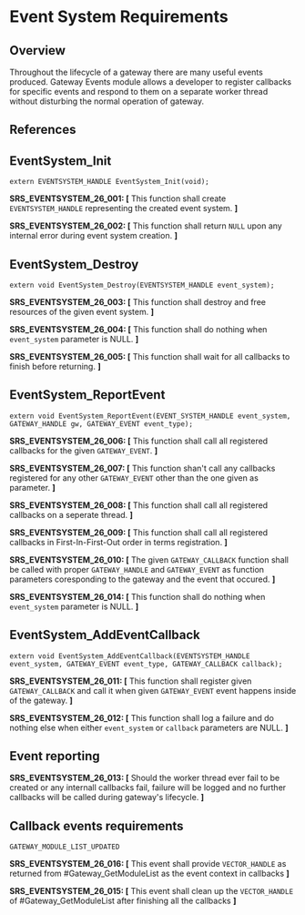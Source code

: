 # Event System Requirements

## Overview
Throughout the lifecycle of a gateway there are many useful events produced. Gateway Events module allows a developer to register callbacks for specific events and respond to them on a separate worker thread without disturbing the normal operation of gateway.

## References

## EventSystem_Init
```
extern EVENTSYSTEM_HANDLE EventSystem_Init(void);
```

**SRS_EVENTSYSTEM_26_001: [** This function shall create `EVENTSYSTEM_HANDLE` representing the created event system. **]**

**SRS_EVENTSYSTEM_26_002: [** This function shall return `NULL` upon any internal error during event system creation. **]**

## EventSystem_Destroy
```
extern void EventSystem_Destroy(EVENTSYSTEM_HANDLE event_system);
```

**SRS_EVENTSYSTEM_26_003: [** This function shall destroy and free resources of the given event system. **]**

**SRS_EVENTSYSTEM_26_004: [** This function shall do nothing when `event_system` parameter is NULL. **]**

**SRS_EVENTSYSTEM_26_005: [** This function shall wait for all callbacks to finish before returning.  **]**

## EventSystem_ReportEvent
```
extern void EventSystem_ReportEvent(EVENT_SYSTEM_HANDLE event_system, GATEWAY_HANDLE gw, GATEWAY_EVENT event_type);
```

**SRS_EVENTSYSTEM_26_006: [** This function shall call all registered callbacks for the given `GATEWAY_EVENT`. **]**

**SRS_EVENTSYSTEM_26_007: [** This function shan't call any callbacks registered for any other `GATEWAY_EVENT` other than the one given as parameter. **]**

**SRS_EVENTSYSTEM_26_008: [** This function shall call all registered callbacks on a seperate thread. **]**

**SRS_EVENTSYSTEM_26_009: [** This function shall call all registered callbacks in First-In-First-Out order in terms registration. **]**

**SRS_EVENTSYSTEM_26_010: [** The given `GATEWAY_CALLBACK` function shall be called with proper `GATEWAY_HANDLE` and `GATEWAY_EVENT` as function parameters coresponding to the gateway and the event that occured. **]**

**SRS_EVENTSYSTEM_26_014: [** This function shall do nothing when `event_system` parameter is NULL. **]**

## EventSystem_AddEventCallback
```
extern void EventSystem_AddEventCallback(EVENTSYSTEM_HANDLE event_system, GATEWAY_EVENT event_type, GATEWAY_CALLBACK callback);
```

**SRS_EVENTSYSTEM_26_011: [** This function shall register given `GATEWAY_CALLBACK` and call it when given `GATEWAY_EVENT` event happens inside of the gateway. **]**

**SRS_EVENTSYSTEM_26_012: [** This function shall log a failure and do nothing else when either `event_system` or `callback` parameters are NULL. **]**

## Event reporting

**SRS_EVENTSYSTEM_26_013: [** Should the worker thread ever fail to be created or any internall callbacks fail, failure will be logged and no further callbacks will be called during gateway's lifecycle. **]**

## Callback events requirements
```
GATEWAY_MODULE_LIST_UPDATED
```

**SRS_EVENTSYSTEM_26_016: [** This event shall provide `VECTOR_HANDLE` as returned from #Gateway_GetModuleList as the event context in callbacks **]**

**SRS_EVENTSYSTEM_26_015: [** This event shall clean up the `VECTOR_HANDLE` of #Gateway_GetModuleList after finishing all the callbacks **]**
